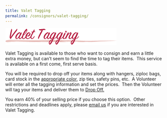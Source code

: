 ```yaml
---
title: Valet Tagging
permalink: /consignors/valet-tagging/
---
```


![Valet Tagging](/img/ValetTagging.png "Valet Tagging")

Valet Tagging is available to those who want to consign and earn a little extra money, but can’t seem to find the time to tag their items.  This service is available on a first come, first serve basis.

You will be required to drop off your items along with hangers, ziploc bags, card stock in the [appropriate color](/consignors/cardstock-color-list/), zip ties, safety pins, etc.  A Volunteer will enter all the tagging information and set the prices.  Then the Volunteer will tag your items and deliver them to [Drop Off.](/consignors/dropping-off/)

You earn 40% of your selling price if you choose this option.  Other restrictions and deadlines apply, please [email us](mailto:info@boutiqueforaweek.com) if you are interested in Valet Tagging.
